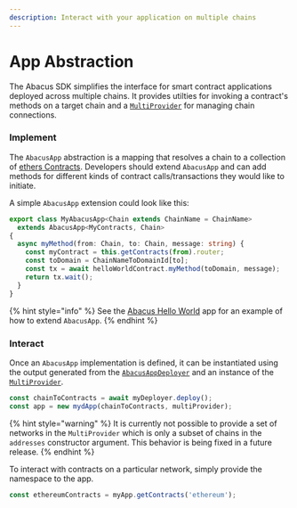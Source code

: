 ```yaml
---
description: Interact with your application on multiple chains
---
```


# App Abstraction

The Abacus SDK simplifies the interface for smart contract applications deployed across multiple chains. It provides utilties for invoking a contract's methods on a target chain and a  [`MultiProvider`](../multiprovider.md) for managing chain connections.&#x20;

### Implement

The `AbacusApp` abstraction is a mapping that resolves a chain to a collection of [ethers Contracts](https://docs.ethers.io/v5/api/contract/contract/#Contract). Developers should extend `AbacusApp` and can add methods for different kinds of contract calls/transactions they would like to initiate.

A simple `AbacusApp` extension could look like this:

```typescript
export class MyAbacusApp<Chain extends ChainName = ChainName> 
  extends AbacusApp<MyContracts, Chain> 
{
  async myMethod(from: Chain, to: Chain, message: string) {
    const myContract = this.getContracts(from).router;
    const toDomain = ChainNameToDomainId[to];
    const tx = await helloWorldContract.myMethod(toDomain, message);
    return tx.wait();
  }
}
```

{% hint style="info" %}
See the [Abacus Hello World](https://github.com/abacus-network/abacus-app-template/blob/main/src/sdk/app.ts) app for an example of how to extend `AbacusApp`.
{% endhint %}

### Interact

Once an `AbacusApp` implementation is defined, it can be instantiated using the output generated from the [`AbacusAppDeployer`](broken-reference) and an instance of the [`MultiProvider`](../multiprovider.md).&#x20;

```typescript
const chainToContracts = await myDeployer.deploy();
const app = new mydApp(chainToContracts, multiProvider);
```

{% hint style="warning" %}
It is currently not possible to provide a set of networks in the `MultiProvider` which is only a subset of chains in the `addresses` constructor argument. This behavior is being fixed in a future release.
{% endhint %}

To interact with contracts on a particular network, simply provide the namespace to the app.&#x20;

```typescript
const ethereumContracts = myApp.getContracts('ethereum');
```
